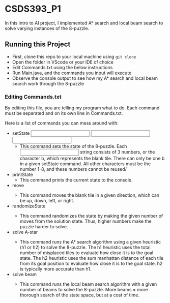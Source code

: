 # CSDS393_P1
In this intro to AI project, I implemented A* search and local beam search to solve varying instances of the 8-puzzle.

## Running this Project
- First, clone this repo to your local machine using `git clone`
- Open the folder in VScode or your IDE of choice
- Edit Commands.txt using the below instructions
- Run Main.java, and the commands you input will execute
- Observe the console output to see how my A* search and local beam search work through the 8-puzzle

### Editing Commands.txt
By editing this file, you are telling my program what to do.
Each command must be separated and on its own line in Commands.txt.

Here is a list of commands you can mess around with:
- setState <input> <input> <input>
  - This command sets the state of the 8-puzzle. Each <input> string consists of 3 numbers, or the character b, which represents the blank tile. There can only be one b in a given setState command. All other characters must be the number 1-8, and these numbers cannot be reused/
- printState
  - This command prints the current state to the console.
- move <direction>
  - This command moves the blank tile in a given direction, which can be up, down, left, or right. 
- randomizeState <numMoves>
  - This command randomizes the state by making the given number of moves from the solution state. Thus, higher numbers make the puzzle harder to solve.
- solve A-star <heuristic>
  - This command runs the A* search algorithm using a given heuristic (h1 or h2) to solve the 8-puzzle. The h1 heuristic uses the total number of misplaced tiles to evaluate how close it is to the goal state. The h2 heuristic uses the sum manhattan distance of each tile from its goal position to evaluate how close it is to the goal state. h2 is typically more accurate than h1.
- solve beam <numBeams>
  - This command runs the local beam search algorithm with a given number of beams to solve the 8-puzzle. More beams = more thorough search of the state space, but at a cost of time.

